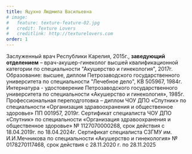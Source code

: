 ```yaml
---
title: Яцухно Людмила Васильевна
# image:
#   feature: texture-feature-02.jpg
#   credit: Texture Lovers
#   creditlink: http://texturelovers.com
order: 1
---
```


Заслуженный врач Республики Карелия, 2015г., **заведующий отделением** – врач-акушер-гинеколог высшей квалификационной категории по специальности "Акушерство и гинекология", 2017г. Образование: высшее, диплом Петрозаводского государственного университета по специальности "Лечебное дело", КВ 505967, 1984г. Интернатура - удостоверение Петрозаводского государственного университета по специальности «Акушерство и гинекология», 1985г. Профессиональная переподготовка – диплом ЧОУ ДПО «Спутник» по специальности «Организация здравоохранения и общественное здоровье» ПП 001957, 2019г. Сертификат специалиста ЧОУ ДПО «Спутник» по специальности «Организация здравоохранения и общественное здоровье» № 1127070000268, срок действия с 18.04.2019г. по 18.04.2024г. Сертификат специалиста СЗГМУ им. И.И.Мечникова по специальности «Акушерство и гинекология» № 0178270117468, срок действия с 28.11.2020 г. по 28.11.2025